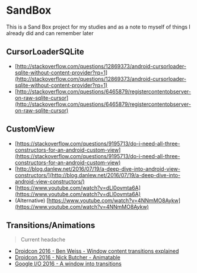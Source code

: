 # SandBox

This is a Sand Box project for my studies and as a note to myself of things I
already did and can remember later

## CursorLoaderSQLite

 * [http://stackoverflow.com/questions/12869373/android-cursorloader-sqlite-without-content-provider?rq=1](http://stackoverflow.com/questions/12869373/android-cursorloader-sqlite-without-content-provider?rq=1)
 * [http://stackoverflow.com/questions/6465879/registercontentobserver-on-raw-sqlite-cursor](http://stackoverflow.com/questions/6465879/registercontentobserver-on-raw-sqlite-cursor)

## CustomView

 * [https://stackoverflow.com/questions/9195713/do-i-need-all-three-constructors-for-an-android-custom-view](https://stackoverflow.com/questions/9195713/do-i-need-all-three-constructors-for-an-android-custom-view)
 * [http://blog.danlew.net/2016/07/19/a-deep-dive-into-android-view-constructors/](http://blog.danlew.net/2016/07/19/a-deep-dive-into-android-view-constructors/)
 * [https://www.youtube.com/watch?v=dLl0ovmta6A](https://www.youtube.com/watch?v=dLl0ovmta6A)
 * (Alternative) [https://www.youtube.com/watch?v=4NNmMO8Aykw](https://www.youtube.com/watch?v=4NNmMO8Aykw)

## Transitions/Animations

> Current headache

 * [Droidcon 2016 - Ben Weiss - Window content transitions explained](https://www.youtube.com/watch?v=VnB8XNi-kWA)
 * [Droidcon 2016 - Nick Butcher - Animatable](https://www.youtube.com/watch?v=86p1GPEv_fY)
 * [Google I/O 2016 - A window into transitions](https://www.youtube.com/watch?v=4L4fLrWDvAU)
